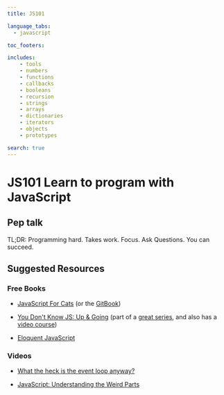 ```yaml
---
title: JS101

language_tabs:
  - javascript

toc_footers:

includes:
    - tools
    - numbers
    - functions
    - callbacks
    - booleans
    - recursion
    - strings
    - arrays
    - dictionaries
    - iterators
    - objects
    - prototypes

search: true
---
```


# JS101 Learn to program with JavaScript

## Pep talk

TL;DR: Programming hard. Takes work. Focus. Ask Questions. You can succeed.

## Suggested Resources

### Free Books

- [JavaScript For Cats](http://jsforcats.com/) (or the [GitBook](https://noblemule.gitbooks.io/javascript-for-cats/content/))

- [You Don't Know JS: Up & Going](https://github.com/getify/You-Dont-Know-JS/blob/master/up%20&%20going/README.md#you-dont-know-js-up--going) (part of a [great series](https://github.com/getify/You-Dont-Know-JS), and also has a [video course]())

- [Eloquent JavaScript](http://eloquentjavascript.net/)

### Videos

- [What the heck is the event loop anyway?](https://www.youtube.com/watch?v=8aGhZQkoFbQ)

- [JavaScript: Understanding the Weird Parts](https://www.youtube.com/watch?v=Bv_5Zv5c-Ts)
